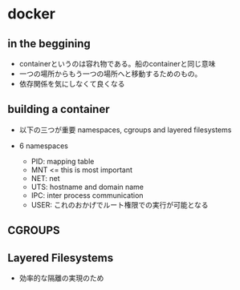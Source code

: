 # docker

## in the beggining
- containerというのは容れ物である。船のcontainerと同じ意味
- 一つの場所からもう一つの場所へと移動するためのもの。
- 依存関係を気にしなくて良くなる

## building a container
- 以下の三つが重要
namespaces, cgroups and layered filesystems

- 6 namespaces
  - PID: mapping table
  - MNT <= this is most important
  - NET: net
  - UTS: hostname and domain name
  - IPC: inter process communication
  - USER: これのおかげでルート権限での実行が可能となる

## CGROUPS

## Layered Filesystems
- 効率的な隔離の実現のため

